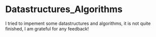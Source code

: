 # Datastructures_Algorithms
I tried to impement some datastructures and algorithms, it is not quite finished, I am grateful for any feedback!
